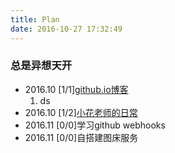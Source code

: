 ```yaml
---
title: Plan
date: 2016-10-27 17:32:49
---
```

### 总是异想天开

* 2016.10  [1/1][github.io博客](/2016/10/24/hexo-operate/)
    1. ds
* 2016.10  [1/2][小花老师的日常](http://libing.win:3000)
* 2016.11  [0/0]学习github webhooks
* 2016.11  [0/0]自搭建图床服务